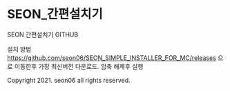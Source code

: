 # SEON_간편설치기
SEON 간편설치기 GITHUB

설치 방법
https://github.com/seon06/SEON_SIMPLE_INSTALLER_FOR_MC/releases
으로 이동한후 가장 최신버전 다운로드.
압축 해제후 실행

Copyright 2021. seon06 all rights reserved.
